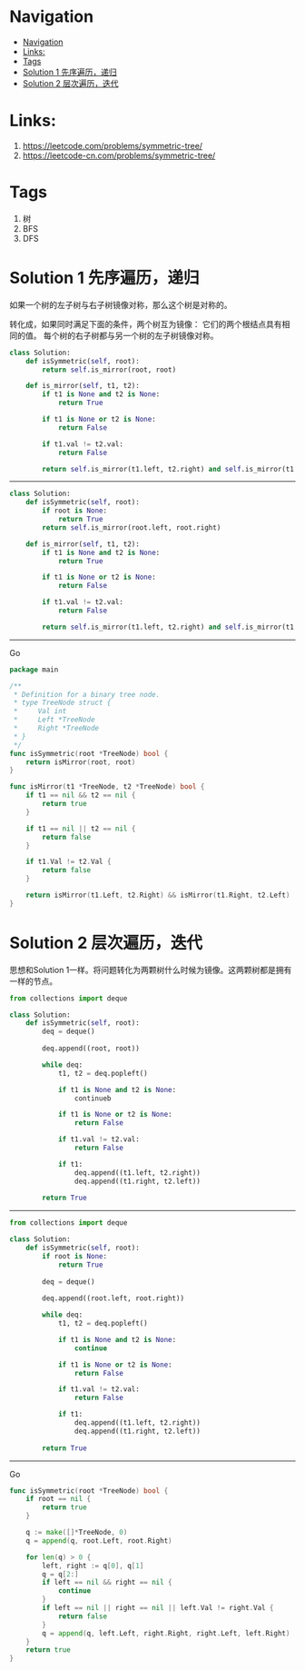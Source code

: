 # Navigation
- [Navigation](#navigation)
- [Links:](#links)
- [Tags](#tags)
- [Solution 1 先序遍历，递归](#solution-1-先序遍历递归)
- [Solution 2 层次遍历，迭代](#solution-2-层次遍历迭代)


# Links:
1. https://leetcode.com/problems/symmetric-tree/
2. https://leetcode-cn.com/problems/symmetric-tree/

# Tags
1. 树
2. BFS
3. DFS

# Solution 1 先序遍历，递归
如果一个树的左子树与右子树镜像对称，那么这个树是对称的。

转化成，如果同时满足下面的条件，两个树互为镜像：
它们的两个根结点具有相同的值。
每个树的右子树都与另一个树的左子树镜像对称。

```python
class Solution:
    def isSymmetric(self, root):
        return self.is_mirror(root, root)

    def is_mirror(self, t1, t2):
        if t1 is None and t2 is None:
            return True

        if t1 is None or t2 is None:
            return False

        if t1.val != t2.val:
            return False

        return self.is_mirror(t1.left, t2.right) and self.is_mirror(t1.right, t2.left)
```
---
```python
class Solution:
    def isSymmetric(self, root):
        if root is None:
            return True
        return self.is_mirror(root.left, root.right)

    def is_mirror(self, t1, t2):
        if t1 is None and t2 is None:
            return True

        if t1 is None or t2 is None:
            return False

        if t1.val != t2.val:
            return False

        return self.is_mirror(t1.left, t2.right) and self.is_mirror(t1.right, t2.left)
```
---
Go
```go
package main

/**
 * Definition for a binary tree node.
 * type TreeNode struct {
 *     Val int
 *     Left *TreeNode
 *     Right *TreeNode
 * }
 */
func isSymmetric(root *TreeNode) bool {
	return isMirror(root, root)
}

func isMirror(t1 *TreeNode, t2 *TreeNode) bool {
	if t1 == nil && t2 == nil {
		return true
	}

	if t1 == nil || t2 == nil {
		return false
	}

	if t1.Val != t2.Val {
		return false
	}

	return isMirror(t1.Left, t2.Right) && isMirror(t1.Right, t2.Left)
}

```

# Solution 2 层次遍历，迭代
思想和Solution 1一样。将问题转化为两颗树什么时候为镜像。这两颗树都是拥有一样的节点。
```python
from collections import deque

class Solution:
    def isSymmetric(self, root):
        deq = deque()
        
        deq.append((root, root))

        while deq:
            t1, t2 = deq.popleft()

            if t1 is None and t2 is None:
                continueb

            if t1 is None or t2 is None:
                return False

            if t1.val != t2.val:
                return False

            if t1:
                deq.append((t1.left, t2.right))
                deq.append((t1.right, t2.left))
        
        return True
```
---
```python
from collections import deque

class Solution:
    def isSymmetric(self, root):
        if root is None:
            return True
        
        deq = deque()
    
        deq.append((root.left, root.right))

        while deq:
            t1, t2 = deq.popleft()

            if t1 is None and t2 is None:
                continue

            if t1 is None or t2 is None:
                return False

            if t1.val != t2.val:
                return False

            if t1:
                deq.append((t1.left, t2.right))
                deq.append((t1.right, t2.left))
        
        return True
```
---
Go
```go
func isSymmetric(root *TreeNode) bool {
	if root == nil {
		return true
	}

	q := make([]*TreeNode, 0)
	q = append(q, root.Left, root.Right)

	for len(q) > 0 {
		left, right := q[0], q[1]
		q = q[2:]
		if left == nil && right == nil {
			continue
		}
		if left == nil || right == nil || left.Val != right.Val {
			return false
		}
		q = append(q, left.Left, right.Right, right.Left, left.Right)
	}
	return true
}

```